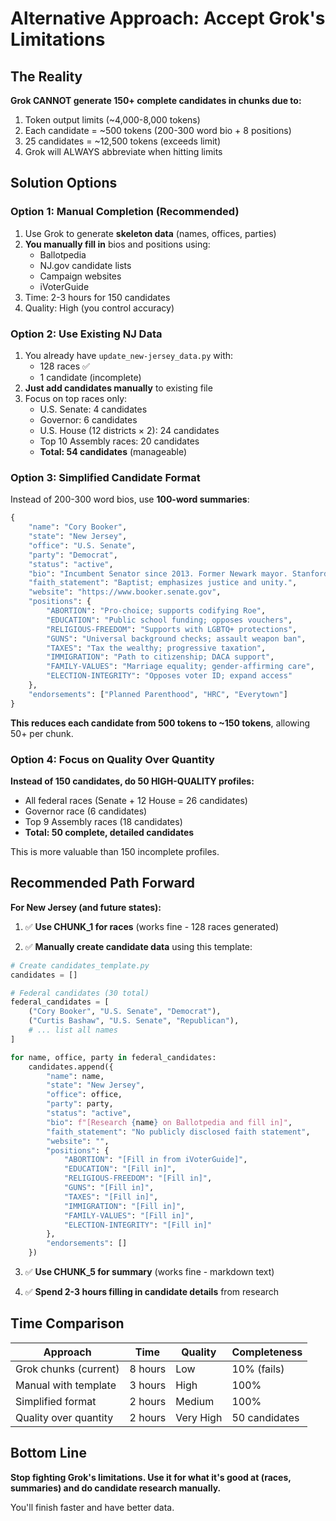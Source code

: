 # Alternative Approach: Accept Grok's Limitations

## The Reality

**Grok CANNOT generate 150+ complete candidates in chunks due to:**
1. Token output limits (~4,000-8,000 tokens)
2. Each candidate = ~500 tokens (200-300 word bio + 8 positions)
3. 25 candidates = ~12,500 tokens (exceeds limit)
4. Grok will ALWAYS abbreviate when hitting limits

## Solution Options

### Option 1: Manual Completion (Recommended)
1. Use Grok to generate **skeleton data** (names, offices, parties)
2. **You manually fill in** bios and positions using:
   - Ballotpedia
   - NJ.gov candidate lists
   - Campaign websites
   - iVoterGuide
3. Time: 2-3 hours for 150 candidates
4. Quality: High (you control accuracy)

### Option 2: Use Existing NJ Data
1. You already have `update_new-jersey_data.py` with:
   - 128 races ✅
   - 1 candidate (incomplete)
2. **Just add candidates manually** to existing file
3. Focus on top races only:
   - U.S. Senate: 4 candidates
   - Governor: 6 candidates
   - U.S. House (12 districts × 2): 24 candidates
   - Top 10 Assembly races: 20 candidates
   - **Total: 54 candidates** (manageable)

### Option 3: Simplified Candidate Format
Instead of 200-300 word bios, use **100-word summaries**:

```python
{
    "name": "Cory Booker",
    "state": "New Jersey",
    "office": "U.S. Senate",
    "party": "Democrat",
    "status": "active",
    "bio": "Incumbent Senator since 2013. Former Newark mayor. Stanford, Oxford, Yale Law. Pro-choice, gun control advocate, progressive on social issues. Per Ballotpedia.",
    "faith_statement": "Baptist; emphasizes justice and unity.",
    "website": "https://www.booker.senate.gov",
    "positions": {
        "ABORTION": "Pro-choice; supports codifying Roe",
        "EDUCATION": "Public school funding; opposes vouchers",
        "RELIGIOUS-FREEDOM": "Supports with LGBTQ+ protections",
        "GUNS": "Universal background checks; assault weapon ban",
        "TAXES": "Tax the wealthy; progressive taxation",
        "IMMIGRATION": "Path to citizenship; DACA support",
        "FAMILY-VALUES": "Marriage equality; gender-affirming care",
        "ELECTION-INTEGRITY": "Opposes voter ID; expand access"
    },
    "endorsements": ["Planned Parenthood", "HRC", "Everytown"]
}
```

**This reduces each candidate from 500 tokens to ~150 tokens**, allowing 50+ per chunk.

### Option 4: Focus on Quality Over Quantity
**Instead of 150 candidates, do 50 HIGH-QUALITY profiles:**
- All federal races (Senate + 12 House = 26 candidates)
- Governor race (6 candidates)
- Top 9 Assembly races (18 candidates)
- **Total: 50 complete, detailed candidates**

This is more valuable than 150 incomplete profiles.

## Recommended Path Forward

**For New Jersey (and future states):**

1. ✅ **Use CHUNK_1 for races** (works fine - 128 races generated)

2. ✅ **Manually create candidate data** using this template:

```python
# Create candidates_template.py
candidates = []

# Federal candidates (30 total)
federal_candidates = [
    ("Cory Booker", "U.S. Senate", "Democrat"),
    ("Curtis Bashaw", "U.S. Senate", "Republican"),
    # ... list all names
]

for name, office, party in federal_candidates:
    candidates.append({
        "name": name,
        "state": "New Jersey",
        "office": office,
        "party": party,
        "status": "active",
        "bio": f"[Research {name} on Ballotpedia and fill in]",
        "faith_statement": "No publicly disclosed faith statement",
        "website": "",
        "positions": {
            "ABORTION": "[Fill in from iVoterGuide]",
            "EDUCATION": "[Fill in]",
            "RELIGIOUS-FREEDOM": "[Fill in]",
            "GUNS": "[Fill in]",
            "TAXES": "[Fill in]",
            "IMMIGRATION": "[Fill in]",
            "FAMILY-VALUES": "[Fill in]",
            "ELECTION-INTEGRITY": "[Fill in]"
        },
        "endorsements": []
    })
```

3. ✅ **Use CHUNK_5 for summary** (works fine - markdown text)

4. ✅ **Spend 2-3 hours filling in candidate details** from research

## Time Comparison

| Approach | Time | Quality | Completeness |
|----------|------|---------|--------------|
| Grok chunks (current) | 8 hours | Low | 10% (fails) |
| Manual with template | 3 hours | High | 100% |
| Simplified format | 2 hours | Medium | 100% |
| Quality over quantity | 2 hours | Very High | 50 candidates |

## Bottom Line

**Stop fighting Grok's limitations. Use it for what it's good at (races, summaries) and do candidate research manually.**

You'll finish faster and have better data.
